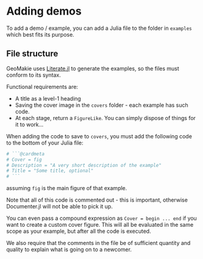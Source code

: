 # Adding demos

To add a demo / example, you can add a Julia file to the folder in `examples` which best fits its purpose.

## File structure

GeoMakie uses [Literate.jl](https://github.com/fredrikekre/Literate.jl) to generate the examples, so the files must conform to its syntax.

Functional requirements are:
- A title as a level-1 heading
- Saving the cover image in the `covers` folder - each example has such code.
- At each stage, return a `FigureLike`.  You can simply dispose of things for it to work...


When adding the code to save to `covers`, you must add the following code to the bottom of your Julia file:
````julia
# ```@cardmeta
# Cover = fig
# Description = "A very short description of the example"
# Title = "Some title, optional"
# ```
````
assuming `fig` is the main figure of that example.

Note that all of this code is commented out - this is important, otherwise Documenter.jl will not be able to pick it up.

You can even pass a compound expression as `Cover = begin ... end` if you want to create a custom cover figure.  This will all be evaluated in the same scope as your example, but after all the code is executed.

We also require that the comments in the file be of sufficient quantity and quality to explain what is going on to a newcomer.